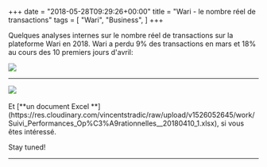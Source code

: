 +++
date = "2018-05-28T09:29:26+00:00"
title = "Wari - le nombre réel de transactions"
tags = [
    "Wari",
    "Business",
]
+++

Quelques analyses internes sur le nombre réel de transactions sur la plateforme Wari en 2018. Wari a perdu 9% des transactions en mars et 18% au cours des 10 premiers jours d'avril:

<div class="container" style="width:auto">
  <a target="blank" href="https://res.cloudinary.com/vincentstradic/image/upload/v1526052663/work/m28-1.jpg">
    <img src="https://res.cloudinary.com/vincentstradic/image/upload/f_auto,q_auto/v1526052663/work/m28-1.jpg" style="max-width:100%">
  </a>
</div>
<hr>

<!--more-->
<div class="container" style="width:auto">
  <a target="blank" href="https://res.cloudinary.com/vincentstradic/image/upload/v1526052666/work/m28-2.jpg">
    <img src="https://res.cloudinary.com/vincentstradic/image/upload/f_auto,q_auto/v1526052666/work/m28-2.jpg" style="max-width:100%">
  </a>
</div>
<br>
Et [**un document Excel **](https://res.cloudinary.com/vincentstradic/raw/upload/v1526052645/work/Suivi_Performances_Op%C3%A9rationnelles__20180410_1.xlsx), si vous êtes intéressé.

Stay tuned!

<hr>
